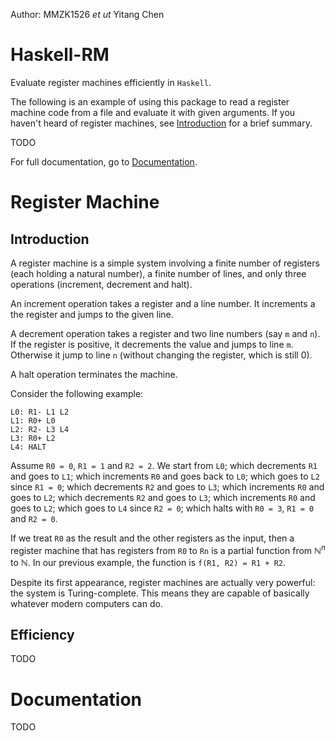 Author: MMZK1526 *et ut* Yitang Chen

# Haskell-RM
Evaluate register machines efficiently in `Haskell`.  

The following is an example of using this package to read a register machine code from a file and evaluate it with given arguments. If you haven't heard of register machines, see [Introduction](Introduction) for a brief summary.  

TODO

For full documentation, go to [Documentation](#Documentation).  

# Register Machine
## Introduction
A register machine is a simple system involving a finite number of registers (each holding a natural number), a finite number of lines, and only three operations (increment, decrement and halt).  

An increment operation takes a register and a line number. It increments a the register and jumps to the given line.  

A decrement operation takes a register and two line numbers (say `m` and `n`). If the register is positive, it decrements the value and jumps to line `m`. Otherwise it jump to line `n` (without changing the register, which is still 0).  

A halt operation terminates the machine.  

Consider the following example:

```
L0: R1- L1 L2
L1: R0+ L0
L2: R2- L3 L4
L3: R0+ L2
L4: HALT
```

Assume `R0 = 0`, `R1 = 1` and `R2 = 2`. We start from `L0`; which decrements `R1` and goes to `L1`; which increments `R0` and goes back to `L0`; which goes to `L2` since `R1 = 0`; which decrements `R2` and goes to `L3`; which increments `R0` and goes to `L2`; which decrements `R2` and goes to `L3`; which increments `R0` and goes to `L2`; which goes to `L4` since `R2 = 0`; which halts with `R0 = 3`, `R1 = 0` and `R2 = 0`.

If we treat `R0` as the result and the other registers as the input, then a register machine that has registers from `R0` to `Rn` is a partial function from $\mathbb N^n$ to $\mathbb N$. In our previous example, the function is `f(R1, R2) = R1 + R2`.  

Despite its first appearance, register machines are actually very powerful: the system is Turing-complete. This means they are capable of basically whatever modern computers can do.

## Efficiency
TODO

# Documentation
TODO
